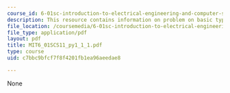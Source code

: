 ```yaml
---
course_id: 6-01sc-introduction-to-electrical-engineering-and-computer-science-i-spring-2011
description: This resource contains information on problem on basic types.
file_location: /coursemedia/6-01sc-introduction-to-electrical-engineering-and-computer-science-i-spring-2011/c7bbc9bfcf7f8f4201fb1ea96aeedae8_MIT6_01SCS11_py1_1_1.pdf
file_type: application/pdf
layout: pdf
title: MIT6_01SCS11_py1_1_1.pdf
type: course
uid: c7bbc9bfcf7f8f4201fb1ea96aeedae8

---
```

None